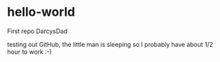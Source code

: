 # hello-world
First repo
DarcysDad 

testing out GitHub, the little man is sleeping so I probably have about 1/2 hour to work :-)
